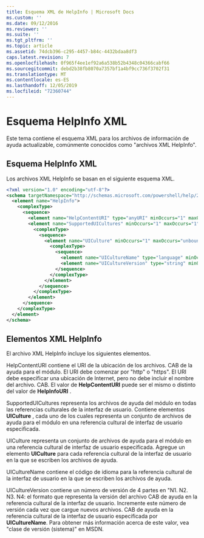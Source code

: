 ```yaml
---
title: Esquema XML de HelpInfo | Microsoft Docs
ms.custom: ''
ms.date: 09/12/2016
ms.reviewer: ''
ms.suite: ''
ms.tgt_pltfrm: ''
ms.topic: article
ms.assetid: 74dcb396-c295-4457-b84c-4432bdaa8df3
caps.latest.revision: 7
ms.openlocfilehash: 0f965f4ee1ef92a6a538b52b4348c04366cabf66
ms.sourcegitcommit: debd2b38fb8070a7357bf1a4bf9cc736f3702f31
ms.translationtype: MT
ms.contentlocale: es-ES
ms.lasthandoff: 12/05/2019
ms.locfileid: "72360744"
---
```

# <a name="helpinfo-xml-schema"></a>Esquema HelpInfo XML

Este tema contiene el esquema XML para los archivos de información de ayuda actualizable, comúnmente conocidos como "archivos XML HelpInfo".

## <a name="helpinfo-xml-schema"></a>Esquema HelpInfo XML

Los archivos XML HelpInfo se basan en el siguiente esquema XML.

```xml
<?xml version="1.0" encoding="utf-8"?>
<schema targetNamespace="http://schemas.microsoft.com/powershell/help/2010/05" xmlns="http://www.w3.org/2001/XMLSchema">
  <element name="HelpInfo">
    <complexType>
      <sequence>
        <element name="HelpContentURI" type="anyURI" minOccurs="1" maxOccurs="1" />
        <element name="SupportedUICultures" minOccurs="1" maxOccurs="1">
          <complexType>
            <sequence>
              <element name="UICulture" minOccurs="1" maxOccurs="unbounded">
                <complexType>
                  <sequence>
                    <element name="UICultureName" type="language" minOccurs="1" maxOccurs="1" />
                    <element name="UICultureVersion" type="string" minOccurs="1" maxOccurs="1" />
                  </sequence>
                </complexType>
              </element>
            </sequence>
          </complexType>
        </element>
      </sequence>
    </complexType>
  </element>
</schema>
```

## <a name="helpinfo-xml-elements"></a>Elementos XML HelpInfo

El archivo XML HelpInfo incluye los siguientes elementos.

HelpContentURI contiene el URI de la ubicación de los archivos. CAB de la ayuda para el módulo. El URI debe comenzar por "http" o "https". El URI debe especificar una ubicación de Internet, pero no debe incluir el nombre del archivo. CAB. El valor de **HelpContentURI** puede ser el mismo o distinto del valor de **HelpInfoURI** .

SupportedUICultures representa los archivos de ayuda del módulo en todas las referencias culturales de la interfaz de usuario. Contiene elementos **UICulture** , cada uno de los cuales representa un conjunto de archivos de ayuda para el módulo en una referencia cultural de interfaz de usuario especificada.

UICulture representa un conjunto de archivos de ayuda para el módulo en una referencia cultural de interfaz de usuario especificada. Agregue un elemento **UICulture** para cada referencia cultural de la interfaz de usuario en la que se escriben los archivos de ayuda.

UICultureName contiene el código de idioma para la referencia cultural de la interfaz de usuario en la que se escriben los archivos de ayuda.

UICultureVersion contiene un número de versión de 4 partes en "N1. N2. N3. N4: el formato que representa la versión del archivo CAB de ayuda en la referencia cultural de la interfaz de usuario. Incremente este número de versión cada vez que cargue nuevos archivos. CAB de ayuda en la referencia cultural de la interfaz de usuario especificada por **UICultureName**. Para obtener más información acerca de este valor, vea "clase de versión (sistema)" en MSDN.